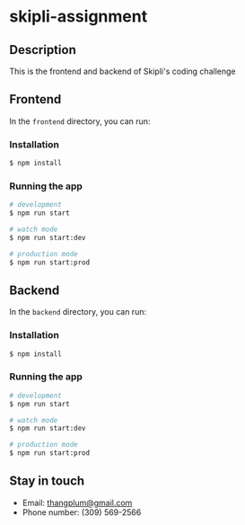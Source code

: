 # skipli-assignment

## Description
This is the frontend and backend of Skipli's coding challenge

## Frontend
In the ```frontend``` directory, you can run:
### Installation

```bash
$ npm install
```

### Running the app

```bash
# development
$ npm run start

# watch mode
$ npm run start:dev

# production mode
$ npm run start:prod
```
## Backend
In the ```backend``` directory, you can run:
### Installation

```bash
$ npm install
```

### Running the app

```bash
# development
$ npm run start

# watch mode
$ npm run start:dev

# production mode
$ npm run start:prod
```
## Stay in touch
- Email: thangplum@gmail.com
- Phone number: (309) 569-2566
